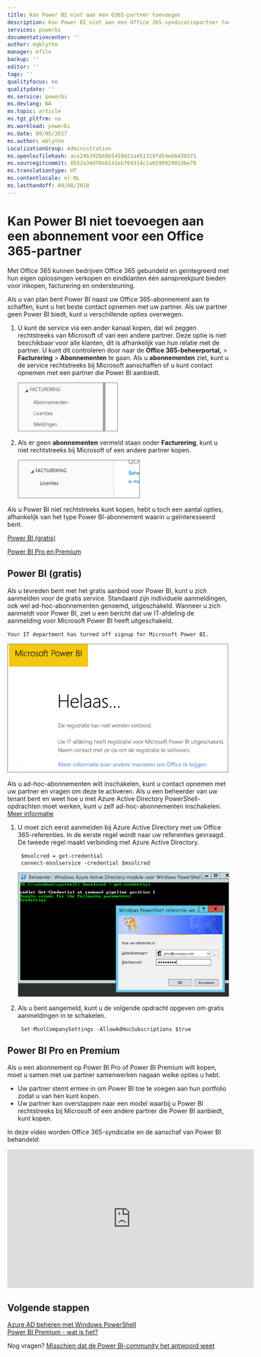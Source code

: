 ```yaml
---
title: Kan Power BI niet aan een O365-partner toevoegen
description: Kan Power BI niet aan een Office 365-syndicatiepartner toevoegen. Het gepubliceerde model is een aankoopmodel dat voor Office 365 wordt gebruikt.
services: powerbi
documentationcenter: ''
author: mgblythe
manager: kfile
backup: ''
editor: ''
tags: ''
qualityfocus: no
qualitydate: ''
ms.service: powerbi
ms.devlang: NA
ms.topic: article
ms.tgt_pltfrm: na
ms.workload: powerbi
ms.date: 09/05/2017
ms.author: mblythe
LocalizationGroup: Administration
ms.openlocfilehash: ace24b392668b5459d21a451319fd54eb6430371
ms.sourcegitcommit: 8552a34df8e6141eb704314c1a019992901d6e78
ms.translationtype: HT
ms.contentlocale: nl-NL
ms.lasthandoff: 04/08/2018
---
```

# <a name="unable-to-add-power-bi-to-office-365-partner-subscription"></a>Kan Power BI niet toevoegen aan een abonnement voor een Office 365-partner
Met Office 365 kunnen bedrijven Office 365 gebundeld en geïntegreerd met hun eigen oplossingen verkopen en eindklanten één aanspreekpunt bieden voor inkopen, facturering en ondersteuning.

Als u van plan bent Power BI naast uw Office 365-abonnement aan te schaffen, kunt u het beste contact opnemen met uw partner. Als uw partner geen Power BI biedt, kunt u verschillende opties overwegen.

1. U kunt de service via een ander kanaal kopen, dat wil zeggen rechtstreeks van Microsoft of van een andere partner. Deze optie is niet beschikbaar voor alle klanten, dit is afhankelijk van hun relatie met de partner. U kunt dit controleren door naar de **Office 365-beheerportal,**  > **Facturering** > **Abonnementen** te gaan. Als u **abonnementen** ziet, kunt u de service rechtstreeks bij Microsoft aanschaffen of u kunt contact opnemen met een partner die Power BI aanbiedt.
   
    ![](media/service-admin-syndication-partner/billingsub.png)
2. Als er geen **abonnementen** vermeld staan onder **Facturering**, kunt u niet rechtstreeks bij Microsoft of een andere partner kopen. 
   
   ![](media/service-admin-syndication-partner/billing.png)

Als u Power BI niet rechtstreeks kunt kopen, hebt u toch een aantal opties, afhankelijk van het type Power BI-abonnement waarin u geïnteresseerd bent.

[Power BI (gratis)](#power-bi-free)

[Power BI Pro en Premium](#power-bi-pro)

## <a name="power-bi-free"></a>Power BI (gratis)
Als u tevreden bent met het gratis aanbod voor Power BI, kunt u zich aanmelden voor de gratis service. Standaard zijn individuele aanmeldingen, ook wel ad-hoc-abonnementen genoemd, uitgeschakeld. Wanneer u zich aanmeldt voor Power BI, ziet u een bericht dat uw IT-afdeling de aanmelding voor Microsoft Power BI heeft uitgeschakeld.

    Your IT department has turned off signup for Microsoft Power BI.

![](media/service-admin-syndication-partner/sorry.png)

Als u ad-hoc-abonnementen wilt inschakelen, kunt u contact opnemen met uw partner en vragen om deze te activeren. Als u een beheerder van uw tenant bent en weet hoe u met Azure Active Directory PowerShell-opdrachten moet werken, kunt u zelf ad-hoc-abonnementen inschakelen. [Meer informatie](https://technet.microsoft.com/library/jj151815.aspx)

1. U moet zich eerst aanmelden bij Azure Active Directory met uw Office 365-referenties. In de eerste regel wordt naar uw referenties gevraagd. De tweede regel maakt verbinding met Azure Active Directory.
   
        $msolcred = get-credential
        connect-msolservice -credential $msolcred
   
    ![](media/service-admin-syndication-partner/aad-signin.png)
2. Als u bent aangemeld, kunt u de volgende opdracht opgeven om gratis aanmeldingen in te schakelen.
   
        Set-MsolCompanySettings -AllowAdHocSubscriptions $true

## <a name="power-bi-pro-and-premium"></a>Power BI Pro en Premium
Als u een abonnement op Power BI Pro of Power BI Premium wilt kopen, moet u samen met uw partner samenwerken nagaan welke opties u hebt.

* Uw partner stemt ermee in om Power BI toe te voegen aan hun portfolio zodat u van hen kunt kopen.
* Uw partner kan overstappen naar een model waarbij u Power BI rechtstreeks bij Microsoft of een andere partner die Power BI aanbiedt, kunt kopen.

In deze video worden Office 365-syndicatie en de aanschaf van Power BI behandeld:

<iframe width="560" height="315" src="https://www.youtube.com/embed/C357phT94A8" frameborder="0" allowfullscreen></iframe>

## <a name="next-steps"></a>Volgende stappen
[Azure AD beheren met Windows PowerShell](https://technet.microsoft.com/library/jj151815.aspx)  
[Power BI Premium - wat is het?](service-premium.md)

Nog vragen? [Misschien dat de Power BI-community het antwoord weet](http://community.powerbi.com/)


